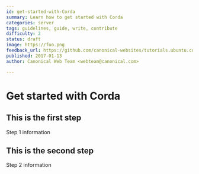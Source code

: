 ```yaml
---
id: get-started-with-Corda
summary: Learn how to get started with Corda
categories: server
tags: guidelines, guide, write, contribute
difficulty: 2
status: draft
image: https://foo.png
feedback_url: https://github.com/canonical-websites/tutorials.ubuntu.com/issues
published: 2017-01-13
author: Canonical Web Team <webteam@canonical.com>

---
```


# Get started with Corda

## This is the first step

Step 1 information

## This is the second step

Step 2 information